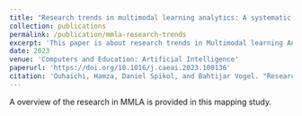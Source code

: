```yaml
---
title: "Research trends in multimodal learning analytics: A systematic mapping study"
collection: publications
permalink: /publication/mmla-research-trends
excerpt: 'This paper is about research trends in Multimodal learning Analytics'
date: 2023
venue: 'Computers and Education: Artificial Intelligence'
paperurl: 'https://doi.org/10.1016/j.caeai.2023.100136'
citation: 'Ouhaichi, Hamza, Daniel Spikol, and Bahtijar Vogel. "Research trends in multimodal learning analytics: A systematic mapping study." Computers and Education: Artificial Intelligence 4 (2023): 100136.'
---
```


A overview of the research in MMLA is provided in this mapping study.
